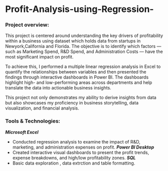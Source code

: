 # Profit-Analysis-using-Regression-

### Project overview:

This project is centered around understanding the key drivers of profitability within a business using dataset which holds data from startups in Newyork,California and Florida. The objective is to identify which factors — such as Marketing Spend, R&D Spend, and Administration Costs — have the most significant impact on profit.

To achieve this, I performed a multiple linear regression analysis in Excel to quantify the relationships between variables and then presented the findings through interactive dashboards in Power BI. The dashboards highlight high- and low-performing areas across departments and help translate the data into actionable business insights.

This project not only demonstrates my ability to derive insights from data but also showcases my proficiency in business storytelling, data visualization, and financial analysis.

### Tools & Technologies:

***Microsoft Excel***
- Conducted regression analysis to examine the impact of R&D, marketing, and administration expenses on profit.
***Power BI Desktop***
- Created interactive visual dashboards to present the profit trends, expense breakdowns, and high/low profitability zones.
***SQL***
- Basic data exploration , data extrction and table formatting.
